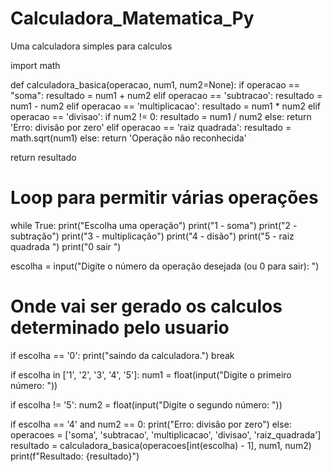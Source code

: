 # Calculadora_Matematica_Py
Uma calculadora  simples para calculos

import math

def calculadora_basica(operacao, num1, num2=None):
  if operacao == "soma":
    resultado = num1 + num2
  elif operacao == 'subtracao':
    resultado = num1 - num2
  elif operacao == 'multiplicacao':
    resultado = num1 * num2
  elif operacao == 'divisao':
    if num2 != 0:
      resultado = num1 / num2
    else:
      return 'Erro: divisão por zero'
  elif operacao == 'raiz quadrada':
    resultado = math.sqrt(num1)
  else:
    return 'Operação não reconhecida'

  return resultado

# Loop para permitir várias operações

while True:
  print("Escolha uma operação")
  print("1 - soma")
  print("2 - subtração")
  print("3 - multiplicação")
  print("4 - disão")
  print("5 - raiz quadrada ")
  print("0 sair ")

  escolha = input("Digite o número da operação desejada (ou 0 para sair): ")
# Onde vai ser gerado os calculos determinado pelo usuario 
  if escolha == '0':
    print("saindo da calculadora.")
    break

  if escolha in ['1', '2', '3', '4', '5']:
    num1 = float(input("Digite o primeiro número: "))

  if escolha != '5':
    num2 = float(input("Digite o segundo número: "))

  if escolha == '4' and num2 == 0:
    print("Erro: divisão por zero")
  else:
    operacoes = ['soma', 'subtracao', 'multiplicacao', 'divisao', 'raiz_quadrada']
    resultado = calculadora_basica(operacoes[int(escolha) - 1], num1, num2)
    print(f"Resultado: {resultado}")

